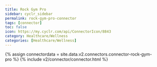 ```yaml
---
title: Rock Gym Pro
sidebar: cyclr_sidebar
permalink: rock-gym-pro-connector
tags: [connector]
toc: false
icon: https://my.cyclr.com/api/ConnectorIcon/8843
category: Healthcare/Wellness
categories: [Healthcare/Wellness]
---
```

{% assign connectordata = site.data.v2.connectors.connector-rock-gym-pro %}
{% include v2/connector/connector.html %}	